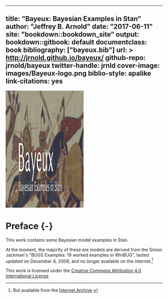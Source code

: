 
--- 
title: "Bayeux: Bayesian Examples in Stan"
author: "Jeffrey B. Arnold"
date: "2017-06-11"
site: "bookdown::bookdown_site"
output:
  bookdown::gitbook: default
documentclass: book
bibliography: ["bayeux.bib"]
url: >
  http://jrnold.github.io/bayeux/
github-repo: jrnold/bayeux
twitter-handle: jrnld
cover-image: images/Bayeux-logo.png
biblio-style: apalike
link-citations: yes
---

<img src="images/Bayeux-logo.png" width="250" height="375" alt="An image of Bayeux Tapestry with the text, 'Bayeux: Bayesian Examples in Stan'" />

# Preface {-}

This work contains some Bayesian model examples in Stan.

At the moment, the majority of these are models are derived from the Simon Jackman's "BUGS Examples: 19 worked examples in WinBUG", lasted updated on December 4, 2009, and no longer available on the internet.[^jackmanwayback]

This work is licensed under the [Creative Commons Attribution 4.0 International License](http://creativecommons.org/licenses/by/4.0/)

[^jackmanwayback]: But available from the [Internet Archive](https://web-beta.archive.org/web/20160325184728/http://jackman.stanford.edu/mcmc/index.php).
